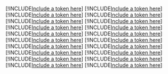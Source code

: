 [!INCLUDE[Include a token here](refs1530615732638/r1.md)]
[!INCLUDE[Include a token here](refs1530615732638/r2.md)]
[!INCLUDE[Include a token here](refs1530615732638/r3.md)]
[!INCLUDE[Include a token here](refs1530615732638/r4.md)]
[!INCLUDE[Include a token here](refs1530615732638/r5.md)]
[!INCLUDE[Include a token here](refs1530615732638/r6.md)]
[!INCLUDE[Include a token here](refs1530615732638/r7.md)]
[!INCLUDE[Include a token here](refs1530615732638/r8.md)]
[!INCLUDE[Include a token here](refs1530615732638/r9.md)]
[!INCLUDE[Include a token here](refs1530615732638/r10.md)]
[!INCLUDE[Include a token here](refs1530615732638/r11.md)]
[!INCLUDE[Include a token here](refs1530615732638/r12.md)]
[!INCLUDE[Include a token here](refs1530615732638/r13.md)]
[!INCLUDE[Include a token here](refs1530615732638/r14.md)]
[!INCLUDE[Include a token here](refs1530615732638/r15.md)]
[!INCLUDE[Include a token here](refs1530615732638/r16.md)]
[!INCLUDE[Include a token here](refs1530615732638/r17.md)]
[!INCLUDE[Include a token here](refs1530615732638/r18.md)]
[!INCLUDE[Include a token here](refs1530615732638/r19.md)]
[!INCLUDE[Include a token here](refs1530615732638/r20.md)]